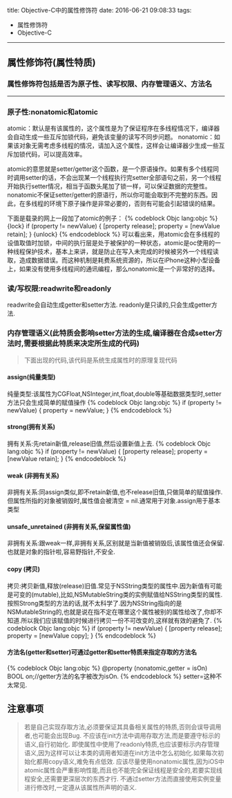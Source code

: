 title: Objective-C中的属性修饰符
date: 2016-06-21 09:08:33
tags:
- 属性修饰符
- Objective-C
---

## 属性修饰符(属性特质)
### 属性修饰符包括是否为原子性、读写权限、内存管理语义、方法名
----------
### 原子性:nonatomic和atomic

atomic：默认是有该属性的，这个属性是为了保证程序在多线程情况下，编译器会自动生成一些互斥加锁代码，避免该变量的读写不同步问题。
nonatomic：如果该对象无需考虑多线程的情况，请加入这个属性，这样会让编译器少生成一些互斥加锁代码，可以提高效率。

atomic的意思就是setter/getter这个函数，是一个原语操作。如果有多个线程同时调用setter的话，不会出现某一个线程执行完setter全部语句之前，另一个线程开始执行setter情况，相当于函数头尾加了锁一样，可以保证数据的完整性。nonatomic不保证setter/getter的原语行，所以你可能会取到不完整的东西。因此，在多线程的环境下原子操作是非常必要的，否则有可能会引起错误的结果。

下面是载录的网上一段加了atomic的例子：
{% codeblock Objc lang:objc %}
{lock}
if (property != newValue) { 
[property release]; 
property = [newValue retain]; 
}
{unlock}
{% endcodeblock %}
可以看出来，用atomic会在多线程的设值取值时加锁，中间的执行层是处于被保护的一种状态，atomic是oc使用的一种线程保护技术，基本上来讲，就是防止在写入未完成的时候被另外一个线程读取，造成数据错误。而这种机制是耗费系统资源的，所以在iPhone这种小型设备上，如果没有使用多线程间的通讯编程，那么nonatomic是一个非常好的选择。

### 读/写权限:readwrite和readonly
readwrite会自动生成getter和setter方法.
readonly是只读的,只会生成getter方法.

### 内存管理语义(此特质会影响setter方法的生成,编译器在合成setter方法时,需要根据此特质来决定所生成的代码)
> 下面出现的代码,该代码是系统生成属性时的原理复现代码

#### assign(纯量类型)
纯量类型:该属性为CGFloat,NSInteger,int,float,double等基础数据类型时,setter方法只会生成简单的赋值操作
{% codeblock Objc lang:objc %}
if (property != newValue) {
property = newValue;
}
{% endcodeblock %}
#### strong(拥有关系)
拥有关系:先retain新值,release旧值,然后设置新值上去.
{% codeblock Objc lang:objc %}
if (property != newValue) { 
[property release]; 
property = [newValue retain]; 
}
{% endcodeblock %}
#### weak (非拥有关系)
非拥有关系:同assign类似,即不retain新值,也不release旧值,只做简单的赋值操作.
但属性所指的对象被销毁时,属性值会被清空 = nil.通常用于对象.assign用于基本类型
#### unsafe_unretained (非拥有关系,保留属性值)
非拥有关系:跟weak一样,非拥有关系,区别就是当新值被销毁后,该属性值还会保留.也就是对象的指针啦,容易野指针,不安全.
#### copy (拷贝)
拷贝:拷贝新值,释放(release)旧值.常见于NSString类型的属性中.因为新值有可能是可变的(mutable),比如,NSMutableString类的实例赋值给NSString类型的属性.按照Strong类型的方法的话,就不太科学了.因为NSString指向的是NSMutableString的,也就是说在指不定在哪里这个属性被别的属性给改了,你却不知道.所以我们应该赋值的时候进行拷贝一份不可改变的,这样就有效的避免了.
{% codeblock Objc lang:objc %}
if (property != newValue) { 
[property release]; 
property = [newValue copy]; 
}
{% endcodeblock %}
#### 方法名(getter和setter)可通过getter和setter特质来指定存取的方法名
{% codeblock Objc lang:objc %}
@property (nonatomic,getter = isOn) BOOL on;//getter方法的名字被改为isOn.
{% endcodeblock %}
setter=<name>这种不太常见.

## 注意事项
> 若是自己实现存取方法,必须要保证其具备相关属性的特质,否则会误导调用者,也可能会出现Bug.
> 不应该在init方法中调用存取方法,而是要遵守标示的语义,自行初始化.
> 即使属性中使用了readonly特质,也应该要标示内存管理语义,因为这样可以让本类的调用者知道在init方法中怎么初始化.如果每次初始化都用copy语义,难免有点低效.
> 应该尽量使用nonatomic属性,因为iOS中atomic属性会严重影响性能,而且也不能完全保证线程是安全的,若要实现线程安全,还需要更深层次的东西才行.
> 不通过setter方法而直接使用实例变量进行修改时,一定遵从该属性所声明的语义.



